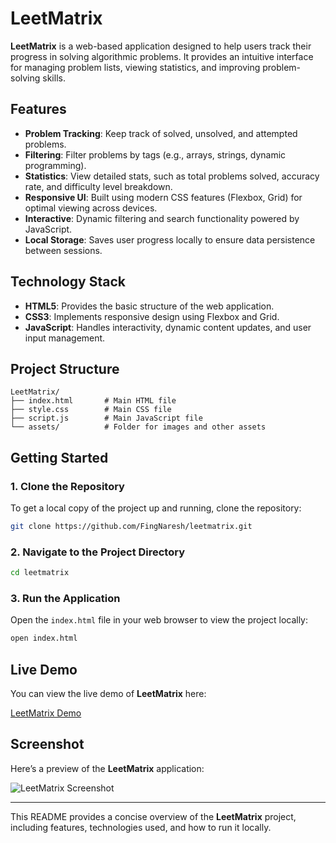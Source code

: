 
# LeetMatrix

**LeetMatrix** is a web-based application designed to help users track their progress in solving algorithmic problems. It provides an intuitive interface for managing problem lists, viewing statistics, and improving problem-solving skills.

## Features

- **Problem Tracking**: Keep track of solved, unsolved, and attempted problems.
- **Filtering**: Filter problems by tags (e.g., arrays, strings, dynamic programming).
- **Statistics**: View detailed stats, such as total problems solved, accuracy rate, and difficulty level breakdown.
- **Responsive UI**: Built using modern CSS features (Flexbox, Grid) for optimal viewing across devices.
- **Interactive**: Dynamic filtering and search functionality powered by JavaScript.
- **Local Storage**: Saves user progress locally to ensure data persistence between sessions.

## Technology Stack

- **HTML5**: Provides the basic structure of the web application.
- **CSS3**: Implements responsive design using Flexbox and Grid.
- **JavaScript**: Handles interactivity, dynamic content updates, and user input management.

## Project Structure

```plaintext
LeetMatrix/
├── index.html       # Main HTML file
├── style.css        # Main CSS file
├── script.js        # Main JavaScript file
└── assets/          # Folder for images and other assets
```

## Getting Started

### 1. Clone the Repository

To get a local copy of the project up and running, clone the repository:

```bash
git clone https://github.com/FingNaresh/leetmatrix.git
```

### 2. Navigate to the Project Directory

```bash
cd leetmatrix
```

### 3. Run the Application

Open the `index.html` file in your web browser to view the project locally:

```bash
open index.html
```

## Live Demo

You can view the live demo of **LeetMatrix** here:

[LeetMatrix Demo](https://regal-horse-ae1fe8.netlify.app/)

## Screenshot

Here’s a preview of the **LeetMatrix** application:

![LeetMatrix Screenshot](https://github.com/user-attachments/assets/0c19c971-df26-473e-b642-26fedfd9f80d)

---

This README provides a concise overview of the **LeetMatrix** project, including features, technologies used, and how to run it locally. 
